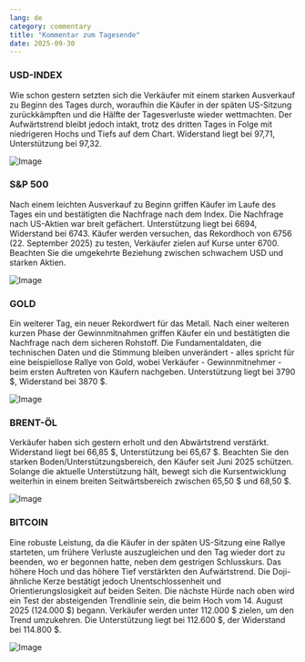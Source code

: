 ```yaml
---
lang: de
category: commentary
title: "Kommentar zum Tagesende"
date: 2025-09-30
---
```


### USD-INDEX

Wie schon gestern setzten sich die Verkäufer mit einem starken Ausverkauf zu Beginn des Tages durch, woraufhin die Käufer in der späten US-Sitzung zurückkämpften und die Hälfte der Tagesverluste wieder wettmachten. Der Aufwärtstrend bleibt jedoch intakt, trotz des dritten Tages in Folge mit niedrigeren Hochs und Tiefs auf dem Chart. Widerstand liegt bei 97,71, Unterstützung bei 97,32.

![Image](https://markleighedu.github.io/img/Sep-2025/30-Sep-2025/usdindex.jpg)

### S&P 500

Nach einem leichten Ausverkauf zu Beginn griffen Käufer im Laufe des Tages ein und bestätigten die Nachfrage nach dem Index. Die Nachfrage nach US-Aktien war breit gefächert. Unterstützung liegt bei 6694, Widerstand bei 6743. Käufer werden versuchen, das Rekordhoch von 6756 (22. September 2025) zu testen, Verkäufer zielen auf Kurse unter 6700. Beachten Sie die umgekehrte Beziehung zwischen schwachem USD und starken Aktien.

![Image](https://markleighedu.github.io/img/Sep-2025/30-Sep-2025/sp500.jpg)

### GOLD

Ein weiterer Tag, ein neuer Rekordwert für das Metall. Nach einer weiteren kurzen Phase der Gewinnmitnahmen griffen Käufer ein und bestätigten die Nachfrage nach dem sicheren Rohstoff. Die Fundamentaldaten, die technischen Daten und die Stimmung bleiben unverändert - alles spricht für eine beispiellose Rallye von Gold, wobei Verkäufer - Gewinnmitnehmer - beim ersten Auftreten von Käufern nachgeben. Unterstützung liegt bei 3790 $, Widerstand bei 3870 $.

![Image](https://markleighedu.github.io/img/Sep-2025/30-Sep-2025/gold.jpg)

### BRENT-ÖL

Verkäufer haben sich gestern erholt und den Abwärtstrend verstärkt. Widerstand liegt bei 66,85 $, Unterstützung bei 65,67 $. Beachten Sie den starken Boden/Unterstützungsbereich, den Käufer seit Juni 2025 schützen. Solange die aktuelle Unterstützung hält, bewegt sich die Kursentwicklung weiterhin in einem breiten Seitwärtsbereich zwischen 65,50 $ und 68,50 $.

![Image](https://markleighedu.github.io/img/Sep-2025/30-Sep-2025/brentoil.jpg)

### BITCOIN

Eine robuste Leistung, da die Käufer in der späten US-Sitzung eine Rallye starteten, um frühere Verluste auszugleichen und den Tag wieder dort zu beenden, wo er begonnen hatte, neben dem gestrigen Schlusskurs. Das höhere Hoch und das höhere Tief verstärkten den Aufwärtstrend. Die Doji-ähnliche Kerze bestätigt jedoch Unentschlossenheit und Orientierungslosigkeit auf beiden Seiten. Die nächste Hürde nach oben wird ein Test der absteigenden Trendlinie sein, die beim Hoch vom 14. August 2025 (124.000 $) begann. Verkäufer werden unter 112.000 $ zielen, um den Trend umzukehren. Die Unterstützung liegt bei 112.600 $, der Widerstand bei 114.800 $.

![Image](https://markleighedu.github.io/img/Sep-2025/30-Sep-2025/bitcoin.jpg)

